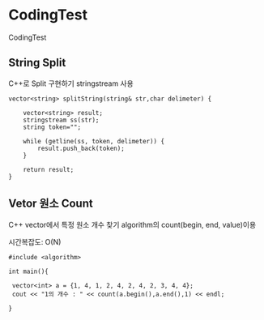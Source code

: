 # CodingTest
CodingTest

## String Split
C++로 Split 구현하기 stringstream 사용
```
vector<string> splitString(string& str,char delimeter) {

	vector<string> result;
	stringstream ss(str);
	string token="";

	while (getline(ss, token, delimeter)) {
		result.push_back(token);
	}

	return result;
}
```

## Vetor 원소 Count
C++ vector에서 특정 원소 개수 찾기 algorithm의 count(begin, end, value)이용

시간복잡도: O(N)
```
#include <algorithm>

int main(){

 vector<int> a = {1, 4, 1, 2, 4, 2, 4, 2, 3, 4, 4};
 cout << "1의 개수 : " << count(a.begin(),a.end(),1) << endl;
 
}
```
